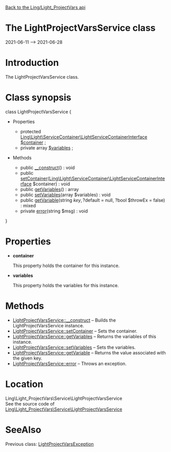 [Back to the Ling/Light_ProjectVars api](https://github.com/lingtalfi/Light_ProjectVars/blob/master/doc/api/Ling/Light_ProjectVars.md)



The LightProjectVarsService class
================
2021-06-11 --> 2021-06-28






Introduction
============

The LightProjectVarsService class.



Class synopsis
==============


class <span class="pl-k">LightProjectVarsService</span>  {

- Properties
    - protected [Ling\Light\ServiceContainer\LightServiceContainerInterface](https://github.com/lingtalfi/Light/blob/master/doc/api/Ling/Light/ServiceContainer/LightServiceContainerInterface.md) [$container](#property-container) ;
    - private array [$variables](#property-variables) ;

- Methods
    - public [__construct](https://github.com/lingtalfi/Light_ProjectVars/blob/master/doc/api/Ling/Light_ProjectVars/Service/LightProjectVarsService/__construct.md)() : void
    - public [setContainer](https://github.com/lingtalfi/Light_ProjectVars/blob/master/doc/api/Ling/Light_ProjectVars/Service/LightProjectVarsService/setContainer.md)([Ling\Light\ServiceContainer\LightServiceContainerInterface](https://github.com/lingtalfi/Light/blob/master/doc/api/Ling/Light/ServiceContainer/LightServiceContainerInterface.md) $container) : void
    - public [getVariables](https://github.com/lingtalfi/Light_ProjectVars/blob/master/doc/api/Ling/Light_ProjectVars/Service/LightProjectVarsService/getVariables.md)() : array
    - public [setVariables](https://github.com/lingtalfi/Light_ProjectVars/blob/master/doc/api/Ling/Light_ProjectVars/Service/LightProjectVarsService/setVariables.md)(array $variables) : void
    - public [getVariable](https://github.com/lingtalfi/Light_ProjectVars/blob/master/doc/api/Ling/Light_ProjectVars/Service/LightProjectVarsService/getVariable.md)(string $key, ?$default = null, ?bool $throwEx = false) : mixed
    - private [error](https://github.com/lingtalfi/Light_ProjectVars/blob/master/doc/api/Ling/Light_ProjectVars/Service/LightProjectVarsService/error.md)(string $msg) : void

}




Properties
=============

- <span id="property-container"><b>container</b></span>

    This property holds the container for this instance.
    
    

- <span id="property-variables"><b>variables</b></span>

    This property holds the variables for this instance.
    
    



Methods
==============

- [LightProjectVarsService::__construct](https://github.com/lingtalfi/Light_ProjectVars/blob/master/doc/api/Ling/Light_ProjectVars/Service/LightProjectVarsService/__construct.md) &ndash; Builds the LightProjectVarsService instance.
- [LightProjectVarsService::setContainer](https://github.com/lingtalfi/Light_ProjectVars/blob/master/doc/api/Ling/Light_ProjectVars/Service/LightProjectVarsService/setContainer.md) &ndash; Sets the container.
- [LightProjectVarsService::getVariables](https://github.com/lingtalfi/Light_ProjectVars/blob/master/doc/api/Ling/Light_ProjectVars/Service/LightProjectVarsService/getVariables.md) &ndash; Returns the variables of this instance.
- [LightProjectVarsService::setVariables](https://github.com/lingtalfi/Light_ProjectVars/blob/master/doc/api/Ling/Light_ProjectVars/Service/LightProjectVarsService/setVariables.md) &ndash; Sets the variables.
- [LightProjectVarsService::getVariable](https://github.com/lingtalfi/Light_ProjectVars/blob/master/doc/api/Ling/Light_ProjectVars/Service/LightProjectVarsService/getVariable.md) &ndash; Returns the value associated with the given key.
- [LightProjectVarsService::error](https://github.com/lingtalfi/Light_ProjectVars/blob/master/doc/api/Ling/Light_ProjectVars/Service/LightProjectVarsService/error.md) &ndash; Throws an exception.





Location
=============
Ling\Light_ProjectVars\Service\LightProjectVarsService<br>
See the source code of [Ling\Light_ProjectVars\Service\LightProjectVarsService](https://github.com/lingtalfi/Light_ProjectVars/blob/master/Service/LightProjectVarsService.php)



SeeAlso
==============
Previous class: [LightProjectVarsException](https://github.com/lingtalfi/Light_ProjectVars/blob/master/doc/api/Ling/Light_ProjectVars/Exception/LightProjectVarsException.md)<br>

